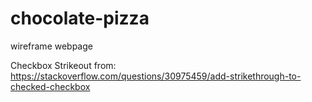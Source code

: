 # chocolate-pizza
wireframe webpage

Checkbox Strikeout from:
https://stackoverflow.com/questions/30975459/add-strikethrough-to-checked-checkbox